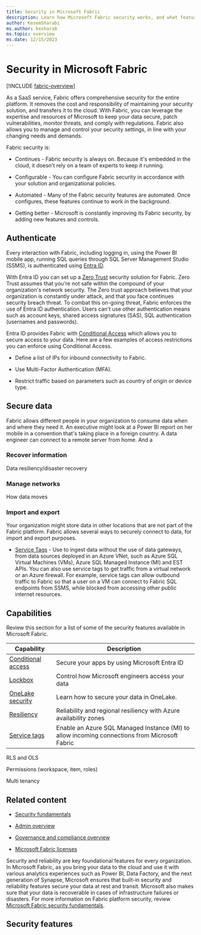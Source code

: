 ```yaml
---
title: Security in Microsoft Fabric
description: Learn how Microsoft Fabric security works, and what features are available.
author: KesemSharabi
ms.author: kesharab
ms.topic: overview
ms.date: 12/15/2023
---
```


# Security in Microsoft Fabric

[!INCLUDE [fabric-overview](../includes/fabric-overview.md)]

As a SaaS service, Fabric offers comprehensive security for the entire platform. It removes the cost and responsibility of maintaining your security solution, and transfers it to the cloud. With Fabric, you can leverage the expertise and resources of Microsoft to keep your data secure, patch vulnerabilities, monitor threats, and comply with regulations. Fabric also allows you to manage and control your security settings, in line with your changing needs and demands.

Fabric security is:

* Continues - Fabric security is always on. Because it's embedded in the cloud, it doesn't rely on a team of experts to keep it running.

* Configurable - You can configure Fabric security in accordance with your solution and organizational policies.

* Automated - Many of the Fabric security features are automated. Once configures, these features continue to work in the background.

* Getting better - Microsoft is constantly improving its Fabric security, by adding new features and controls.

## Authenticate

Every interaction with Fabric, including logging in, using the Power BI mobile app, running SQL queries through SQL Server Management Studio (SSMS), is authenticated using [Entra ID](/entra/verified-id/decentralized-identifier-overview).

With Entra ID you can set up a [Zero Trust](/security/zero-trust/zero-trust-overview) security solution for Fabric. Zero Trust assumes that you're not safe within the compound of your organization's network security. The Zero trust approach believes that your organization is constantly under attack, and that you face continues security breach threat. To combat this on-going threat, Fabric enforces the use of Entra ID authentication. Users can't use other authentication means such as account keys, shared access signatures (SAS), SQL authentication (usernames and passwords).

Entra ID provides Fabric with [Conditional Access](/entra/identity/conditional-access/overview) which allows you to secure access to your data. Here are a few examples of access restrictions you can enforce using Conditional Access.

* Define a list of IPs for inbound connectivity to Fabric.

* Use Multi-Factor Authentication (MFA).

* Restrict traffic based on parameters such as country of origin or device type. 

## Secure data

Fabric allows different people in your organization to consume data when and where they need it. An executive might look at a Power BI report on her mobile in a convention that's taking place in a foreign country. A data engineer can connect to a remote server from home. And a 

### Recover information

Data resiliency/disaster recovery

### Manage networks

How data moves

### Import and export

Your organization might store data in other locations that are not part of the Fabric platform. Fabric allows several ways to securely connect to data, for import and export purposes.

* [Service Tags](security-service-tags.md) - Use to ingest data without the use of data gateways, from data sources deployed in an Azure VNet, such as Azure SQL Virtual Machines (VMs), Azure SQL Managed Instance (MI) and EST APIs. You can also use service tags to get traffic from a virtual network or an Azure firewall. For example, service tags can allow outbound traffic to Fabric so that a user on a VM can connect to Fabric SQL endpoints from SSMS, while blocked from accessing other public internet resources.

## Capabilities

Review this section for a list of some of the security features available in Microsoft Fabric.

| Capability |Description |
|------------|------------|
| [Conditional access](security-conditional-access.md)  | Secure your apps by using Microsoft Entra ID |
| [Lockbox](security-lockbox.md)  | Control how Microsoft engineers access your data                   |
| [OneLake security](../onelake/onelake-security.md) | Learn how to secure your data in OneLake. |
| [Resiliency](az-resiliency.md) | Reliability and regional resiliency with Azure availability zones   |
| [Service tags](security-service-tags.md) | Enable an Azure SQL Managed Instance (MI) to allow incoming connections from Microsoft Fabric |

RLS and OLS

Permissions (workspace, item, roles)

Multi tenancy

## Related content

* [Security fundamentals](../security/security-fundamentals.md)

* [Admin overview](../admin/admin-overview.md)

* [Governance and compliance overview](../governance/governance-compliance-overview.md)

* [Microsoft Fabric licenses](../enterprise/licenses.md)












Security and reliability are key foundational features for every organization. In Microsoft Fabric, as you bring your data to the cloud and use it with various analytics experiences such as Power BI, Data Factory, and the next generation of Synapse,  Microsoft ensures that built-in security and reliability features secure your data at rest and transit. Microsoft also makes sure that your data is recoverable in cases of infrastructure failures or disasters. For more information on Fabric platform security, review [Microsoft Fabric security fundamentals](security-fundamentals.md).

## Security features


